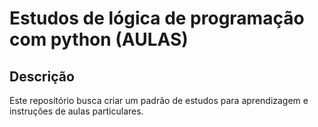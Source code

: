 # Estudos de lógica de programação com python (AULAS)

## Descrição
Este repositório busca criar um padrão de estudos para aprendizagem e instruções de aulas particulares.